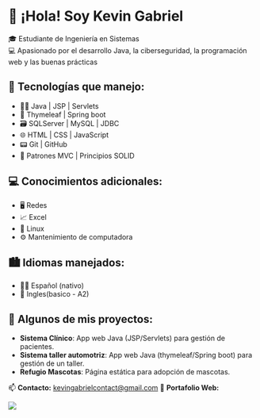 # 👋 ¡Hola! Soy Kevin Gabriel

🎓 Estudiante de Ingeniería en Sistemas  
💻 Apasionado por el desarrollo Java, la ciberseguridad, la programación web y las buenas prácticas

## 🚀 Tecnologías que manejo:
- 👨‍💻 Java | JSP | Servlets
- 🌿 Thymeleaf | Spring boot 
- 🗃️ SQLServer | MySQL | JDBC
- 🌐 HTML | CSS | JavaScript
- 📟 Git | GitHub
- 🧠 Patrones MVC | Principios SOLID

## 💻 Conocimientos adicionales:
- 🖥 Redes 
- 📈 Excel
- 🐧 Linux
- ⚙ Mantenimiento de computadora
   
## 🏙 Idiomas manejados:
- 👨‍🦱 Español (nativo)  
- 🗽 Ingles(basico - A2) 


## 📌 Algunos de mis proyectos:
- **Sistema Clínico**: App web Java (JSP/Servlets) para gestión de pacientes.
- **Sistema taller automotriz**: App web Java (thymeleaf/Spring boot) para gestión de un taller.
- **Refugio Mascotas**: Página estática para adopción de mascotas.

📫 **Contacto:** kevingabrielcontact@gmail.com 
🔗 **Portafolio Web:** 

![](./Media/header.jpg)


